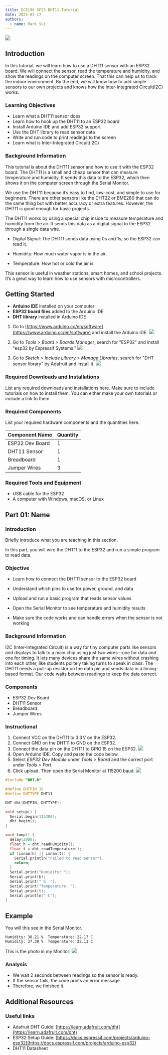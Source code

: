 ```yaml
---
title: ECE196 SP25 DHT11 Tutorial
date: 2025-05-17
authors:
  - name: Mark Sui
---
```


![](MarkSuiPhotos/esp32.webp)

## Introduction
In this tutorial, we will learn how to use a DHT11 sensor with an ESP32 board. We will connect the sensor, read the temperature and humidity, and show the readings on the computer screen. That this can help us to track the indoor environment. By the end, we will know how to add simple sensors to our own projects and knows how the Inter-Integrated Circuit(I2C) works.
### Learning Objectives

* Learn what a DHT11 sensor does
* Learn how to hook up the DHT11 to an ESP32 board
* Install Arduino IDE and add ESP32 support
* Use the DHT library to read sensor data
* Write and run code to print readings to the screen
* Learn what is Inter-Integrated Circuit(I2C)

### Background Information

This tutorial is about the DHT11 sensor and how to use it with the ESP32 board. The DHT11 is a small and cheap sensor that can measure temperature and humidity. It sends this data to the ESP32, which then shows it on the computer screen through the Serial Monitor.

We use the DHT11 because it’s easy to find, low-cost, and simple to use for beginners. There are other sensors like the DHT22 or BME280 that can do the same thing but with better accuracy or extra features. However, the DHT11 is good enough for basic projects.

The DHT11 works by using a special chip inside to measure temperature and humidity from the air. It sends this data as a digital signal to the ESP32 through a single data wire.

- Digital Signal: The DHT11 sends data using 0s and 1s, so the ESP32 can read it.

- Humidity: How much water vapor is in the air.

- Temperature: How hot or cold the air is.

This sensor is useful in weather stations, smart homes, and school projects. It’s a great way to learn how to use sensors with microcontrollers.

## Getting Started

* **Arduino IDE** installed on your computer
* **ESP32 board files** added to the Arduino IDE
* **DHT library** installed in Arduino IDE

1. Go to [https://www.arduino.cc/en/software](https://www.arduino.cc/en/software) and install the Arduino IDE.
![](MarkSuiPhotos/ard.png)

2. Go to *Tools > Board > Boards Manager*, search for "ESP32" and install "esp32 by Espressif Systems."
![](MarkSuiPhotos/esp.png)

3. Go to *Sketch > Include Library > Manage Libraries*, search for "DHT sensor library" by Adafruit and install it.
![](MarkSuiPhotos/dht.png)

### Required Downloads and Installations

List any required downloads and installations here.
Make sure to include tutorials on how to install them.
You can either make your own tutorials or include a link to them.


### Required Components

List your required hardware components and the quantities here.

| Component Name      | Quantity |
| ------------------- | -------- |
| ESP32 Dev Board     | 1        |
| DHT11 Sensor        | 1        |
| Breadboard          | 1        |
| Jumper Wires        | 3        |


### Required Tools and Equipment

* USB cable for the ESP32
* A computer with Windows, macOS, or Linux

## Part 01: Name

### Introduction

Briefly introduce what  you are teaching in this section.

In this part, you will wire the DHT11 to the ESP32 and run a simple program to read data.

### Objective

- Learn how to connect the DHT11 sensor to the ESP32 board

- Understand which pins to use for power, ground, and data

- Upload and run a basic program that reads sensor values

- Open the Serial Monitor to see temperature and humidity results

- Make sure the code works and can handle errors when the sensor is not working


### Background Information

I2C (Inter-Integrated Circuit) is a way for tiny computer parts like sensors and displays to talk to a main chip using just two wires—one for data and one for timing. It lets many devices share the same wires without crashing into each other, like students politely taking turns to speak in class. The DHT11 needs a pull-up resistor on the data pin and sends data in a timing-based format. Our code waits between readings to keep the data correct.

### Components

- ESP32 Dev Board
- DHT11 Sensor
- Breadboard
- Jumper Wires

### Instructional

1. Connect VCC on the DHT11 to 3.3 V on the ESP32.
2. Connect GND on the DHT11 to GND on the ESP32.
3. Connect the data pin on the DHT11 to GPIO 15 on the ESP32.
![](MarkSuiPhotos/connect.png)
5. Open Arduino IDE. Copy and paste the code below.
6. Select *ESP32 Dev Module* under *Tools > Board* and the correct port under *Tools > Port*.
7. Click upload. Then open the Serial Monitor at 115200 baud.
![](MarkSuiPhotos/serialMOnitor.png)
```cpp
#include "DHT.h"

#define DHTPIN 15
#define DHTTYPE DHT11

DHT dht(DHTPIN, DHTTYPE);

void setup() {
  Serial.begin(115200);
  dht.begin();
}

void loop() {
  delay(2000);
  float h = dht.readHumidity();
  float t = dht.readTemperature();
  if (isnan(h) || isnan(t)) {
    Serial.println("Failed to read sensor");
    return;
  }
  Serial.print("Humidity: ");
  Serial.print(h);
  Serial.print(" %  ");
  Serial.print("Temperature: ");
  Serial.print(t);
  Serial.println(" C");
}
```

## Example

You will this see in the Serial Monitor.

```
Humidity: 38.21 %  Temperature: 22.17 C
Humidity: 37.30 %  Temperature: 22.11 C
```
This is the photo in my Monitor:
![](MarkSuiPhotos/result.png)

### Analysis

* We wait 2 seconds between readings so the sensor is ready.
* If the sensor fails, the code prints an error message.
* Therefore, we finished it.

## Additional Resources

### Useful links

* Adafruit DHT Guide: [https://learn.adafruit.com/dht](https://learn.adafruit.com/dht)
* ESP32 Setup Guide: [https://docs.espressif.com/projects/arduino-esp32](https://docs.espressif.com/projects/arduino-esp32)
* DHT11 Datasheet
